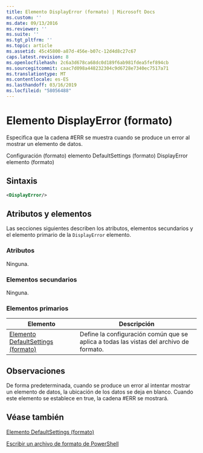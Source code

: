 ```yaml
---
title: Elemento DisplayError (formato) | Microsoft Docs
ms.custom: ''
ms.date: 09/13/2016
ms.reviewer: ''
ms.suite: ''
ms.tgt_pltfrm: ''
ms.topic: article
ms.assetid: 45c45800-a87d-456e-b07c-12d4d8c27c67
caps.latest.revision: 8
ms.openlocfilehash: 2c6a3d678ca68dc0d189f6ab981fdea5fef894cb
ms.sourcegitcommit: caac7d098a448232304c9d6728e7340ec7517a71
ms.translationtype: MT
ms.contentlocale: es-ES
ms.lasthandoff: 03/16/2019
ms.locfileid: "58056488"
---
```

# <a name="displayerror-element-format"></a>Elemento DisplayError (formato)

Especifica que la cadena #ERR se muestra cuando se produce un error al mostrar un elemento de datos.

Configuración (formato) elemento DefaultSettings (formato) DisplayError elemento (formato)

## <a name="syntax"></a>Sintaxis

```xml
<DisplayError/>
```

## <a name="attributes-and-elements"></a>Atributos y elementos

Las secciones siguientes describen los atributos, elementos secundarios y el elemento primario de la `DisplayError` elemento.

### <a name="attributes"></a>Atributos

Ninguna.

### <a name="child-elements"></a>Elementos secundarios

Ninguna.

### <a name="parent-elements"></a>Elementos primarios

|Elemento|Descripción|
|-------------|-----------------|
|[Elemento DefaultSettings (formato)](./defaultsettings-element-format.md)|Define la configuración común que se aplica a todas las vistas del archivo de formato.|

## <a name="remarks"></a>Observaciones

De forma predeterminada, cuando se produce un error al intentar mostrar un elemento de datos, la ubicación de los datos se deja en blanco. Cuando este elemento se establece en true, la cadena #ERR se mostrará.

## <a name="see-also"></a>Véase también

[Elemento DefaultSettings (formato)](./defaultsettings-element-format.md)

[Escribir un archivo de formato de PowerShell](./writing-a-powershell-formatting-file.md)
